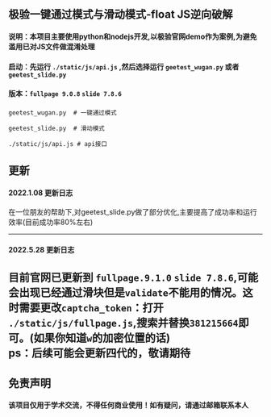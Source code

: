 极验一键通过模式与滑动模式-float JS逆向破解
-
#### 说明：本项目主要使用python和nodejs开发,以极验官网demo作为案例,为避免滥用已对JS文件做混淆处理
#### 启动：先运行 `./static/js/api.js` ,然后选择运行 `geetest_wugan.py` 或者 `geetest_slide.py`
#### 版本：`fullpage 9.0.8` `slide 7.8.6`

    geetest_wugan.py  # 一键通过模式  
       
    geetest_slide.py  # 滑动模式 
    
    ./static/js/api.js # api接口 
  
更新
-
#### 2022.1.08 更新日志  
在一位朋友的帮助下,对geetest_slide.py做了部分优化,主要提高了成功率和运行效率(目前成功率80%左右)  

----
#### 2022.5.28 更新日志
目前官网已更新到 `fullpage.9.1.0` `slide 7.8.6`,可能会出现已经通过滑块但是`validate`不能用的情况。这时需要更改`captcha_token`：打开
`./static/js/fullpage.js`,搜索并替换`381215664`即可。(如果你知道`w`的加密位置的话)  
ps：后续可能会更新四代的，敬请期待  
----
免责声明
-
#### 该项目仅用于学术交流，不得任何商业使用！如有疑问，请通过邮箱联系本人
